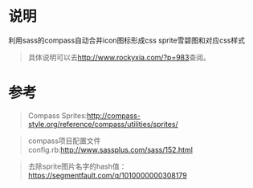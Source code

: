 # 说明
利用sass的compass自动合并icon图标形成css sprite雪碧图和对应css样式

>具体说明可以去<a href="http://www.rockyxia.com/?p=983" target="_blank">http://www.rockyxia.com/?p=983</a>查阅。

# 参考
>Compass Sprites:http://compass-style.org/reference/compass/utilities/sprites/

>compass项目配置文件config.rb:http://www.sassplus.com/sass/152.html

>去除sprite图片名字的hash值：https://segmentfault.com/q/1010000000308179
